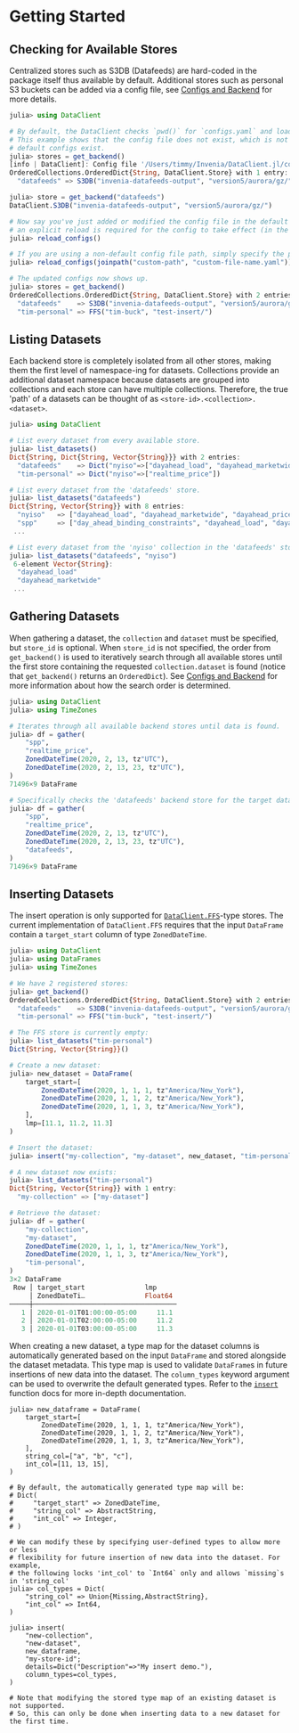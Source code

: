 # Getting Started

## Checking for Available Stores
Centralized stores such as S3DB (Datafeeds) are hard-coded in the package itself thus available by default.
Additional stores such as personal S3 buckets can be added via a config file, see [Configs and Backend](@ref) for more details.
```julia
julia> using DataClient

# By default, the DataClient checks `pwd()` for `configs.yaml` and loads it in if it exists.
# This example shows that the config file does not exist, which is not a problem because
# default configs exist.
julia> stores = get_backend()
[info | DataClient]: Config file '/Users/timmy/Invenia/DataClient.jl/configs.yaml' is not available, using default stores.
OrderedCollections.OrderedDict{String, DataClient.Store} with 1 entry:
  "datafeeds" => S3DB("invenia-datafeeds-output", "version5/aurora/gz/")

julia> store = get_backend("datafeeds")
DataClient.S3DB("invenia-datafeeds-output", "version5/aurora/gz/")

# Now say you've just added or modified the config file in the default config file path,
# an explicit reload is required for the config to take effect (in the same Julia session).
julia> reload_configs()

# If you are using a non-default config file path, simply specify the path. For example:
julia> reload_configs(joinpath("custom-path", "custom-file-name.yaml"))

# The updated configs now shows up.
julia> stores = get_backend()
OrderedCollections.OrderedDict{String, DataClient.Store} with 2 entries:
  "datafeeds"    => S3DB("invenia-datafeeds-output", "version5/aurora/gz/")
  "tim-personal" => FFS("tim-buck", "test-insert/")
```

## Listing Datasets
Each backend store is completely isolated from all other stores, making them the first level of namespace-ing for datasets.
Collections provide an additional dataset namespace because datasets are grouped into collections and each store can have multiple collections.
Therefore, the true 'path' of a datasets can be thought of as `<store-id>.<collection>.<dataset>`.
```julia
julia> using DataClient

# List every dataset from every available store.
julia> list_datasets()
Dict{String, Dict{String, Vector{String}}} with 2 entries:
  "datafeeds"    => Dict("nyiso"=>["dayahead_load", "dayahead_marketwide", ....
  "tim-personal" => Dict("nyiso"=>["realtime_price"])

# List every dataset from the 'datafeeds' store.
julia> list_datasets("datafeeds")
Dict{String, Vector{String}} with 8 entries:
  "nyiso"   => ["dayahead_load", "dayahead_marketwide", "dayahead_price", "realtime_load", ...
  "spp"     => ["day_ahead_binding_constraints", "dayahead_load", "dayahead_marketwide", ...
 ...

# List every dataset from the 'nyiso' collection in the 'datafeeds' store.
julia> list_datasets("datafeeds", "nyiso")
 6-element Vector{String}:
  "dayahead_load"
  "dayahead_marketwide"
 ...
```

## Gathering Datasets
When gathering a dataset, the `collection` and `dataset` must be specified, but `store_id` is optional.
When `store_id` is not specified, the order from `get_backend()` is used to iteratively search through all available stores until the first store containing the requested `collection.dataset` is found (notice that `get_backend()` returns an `OrderedDict`).
See [Configs and Backend](@ref) for more information about how the search order is determined.
```julia
julia> using DataClient
julia> using TimeZones

# Iterates through all available backend stores until data is found.
julia> df = gather(
    "spp",
    "realtime_price",
    ZonedDateTime(2020, 2, 13, tz"UTC"),
    ZonedDateTime(2020, 2, 13, 23, tz"UTC"),
)
71496×9 DataFrame

# Specifically checks the 'datafeeds' backend store for the target data.
julia> df = gather(
    "spp",
    "realtime_price",
    ZonedDateTime(2020, 2, 13, tz"UTC"),
    ZonedDateTime(2020, 2, 13, 23, tz"UTC"),
    "datafeeds",
)
71496×9 DataFrame
```

## Inserting Datasets
The insert operation is only supported for [`DataClient.FFS`](@ref)-type stores.
The current implementation of `DataClient.FFS` requires that the input `DataFrame` contain a `target_start` column of type `ZonedDateTime`.
```julia
julia> using DataClient
julia> using DataFrames
julia> using TimeZones

# We have 2 registered stores:
julia> get_backend()
OrderedCollections.OrderedDict{String, DataClient.Store} with 2 entries:
  "datafeeds"    => S3DB("invenia-datafeeds-output", "version5/aurora/gz/")
  "tim-personal" => FFS("tim-buck", "test-insert/")

# The FFS store is currently empty:
julia> list_datasets("tim-personal")
Dict{String, Vector{String}}()

# Create a new dataset:
julia> new_dataset = DataFrame(
    target_start=[
        ZonedDateTime(2020, 1, 1, 1, tz"America/New_York"),
        ZonedDateTime(2020, 1, 1, 2, tz"America/New_York"),
        ZonedDateTime(2020, 1, 1, 3, tz"America/New_York"),
    ],
    lmp=[11.1, 11.2, 11.3]
)

# Insert the dataset:
julia> insert("my-collection", "my-dataset", new_dataset, "tim-personal")

# A new dataset now exists:
julia> list_datasets("tim-personal")
Dict{String, Vector{String}} with 1 entry:
  "my-collection" => ["my-dataset"]

# Retrieve the dataset:
julia> df = gather(
    "my-collection",
    "my-dataset",
    ZonedDateTime(2020, 1, 1, 1, tz"America/New_York"),
    ZonedDateTime(2020, 1, 1, 3, tz"America/New_York"),
    "tim-personal",
)
3×2 DataFrame
 Row │ target_start               lmp     
     │ ZonedDateTi…               Float64 
─────┼────────────────────────────────────
   1 │ 2020-01-01T01:00:00-05:00     11.1
   2 │ 2020-01-01T02:00:00-05:00     11.2
   3 │ 2020-01-01T03:00:00-05:00     11.3
```
When creating a new dataset, a type map for the dataset columns is automatically generated based on the input `DataFrame` and stored alongside the dataset metadata.
This type map is used to validate `DataFrame`s in future insertions of new data into the dataset.
The `column_types` keyword argument can be used to overwrite the default generated types.
Refer to the [`insert`](@ref) function docs for more in-depth documentation.
```
julia> new_dataframe = DataFrame(
    target_start=[
        ZonedDateTime(2020, 1, 1, 1, tz"America/New_York"),
        ZonedDateTime(2020, 1, 1, 2, tz"America/New_York"),
        ZonedDateTime(2020, 1, 1, 3, tz"America/New_York"),
    ],
    string_col=["a", "b", "c"],
    int_col=[11, 13, 15],
)

# By default, the automatically generated type map will be:
# Dict(
#     "target_start" => ZonedDateTime,
#     "string_col" => AbstractString,
#     "int_col" => Integer,
# )

# We can modify these by specifying user-defined types to allow more or less
# flexibility for future insertion of new data into the dataset. For example,
# the following locks 'int_col' to `Int64` only and allows `missing`s in 'string_col'
julia> col_types = Dict(
    "string_col" => Union{Missing,AbstractString},
    "int_col" => Int64,
)

julia> insert(
    "new-collection",
    "new-dataset",
    new_dataframe,
    "my-store-id";
    details=Dict("Description"=>"My insert demo."),
    column_types=col_types,
)

# Note that modifying the stored type map of an existing dataset is not supported.
# So, this can only be done when inserting data to a new dataset for the first time.
```
